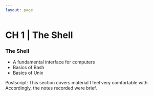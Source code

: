 ```yaml
---
layout: page
---
```


# CH 1 | The Shell 

### The Shell

* A fundamental interface for computers
* Basics of Bash
* Basics of Unix

Postscript: This section covers material I feel very comfortable with. Accordingly, the notes recorded were brief.